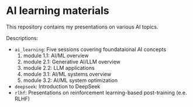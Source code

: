 # AI learning materials

This repository contains my presentations on various AI topics.

Descriptions:

- `ai_learning`: Five sessions covering foundataional AI concepts
    1. module 1.1: AI/ML overview
    2. module 2.1: Generative AI/LLM overview
    3. module 2.2: LLM applications
    4. module 3.1: AI/ML systems overview
    5. module 3.2: AI/ML system optimization
- `deepseek`: Introduction to DeepSeek
- `rlhf`: Presentations on reinforcement learning-based post-training (e.e. RLHF)
